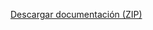 [Descargar documentación (ZIP)](https://github.com/jinxAlex/password-manager-server/blob/main/docs/javadoc.zip)
